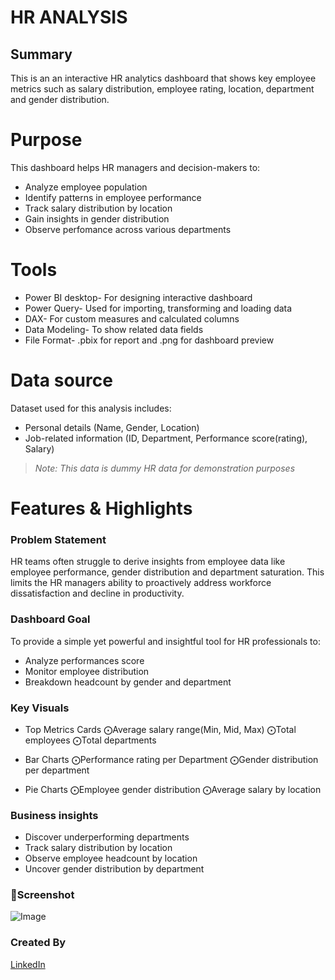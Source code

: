 
# HR ANALYSIS

## Summary
This is an an interactive HR analytics dashboard that shows key employee metrics such as salary distribution, employee rating, location, department and gender distribution.

# Purpose
This dashboard helps HR managers and decision-makers to:

- Analyze employee population
- Identify patterns in employee performance
- Track salary distribution by location
- Gain insights in gender distribution 
- Observe perfomance across various departments

# Tools
- Power BI desktop- For designing interactive dashboard
- Power Query- Used for importing, transforming and loading data
- DAX- For custom measures and calculated columns
- Data Modeling- To show related data fields
- File Format- .pbix for report and .png for dashboard preview

# Data source
Dataset used for this analysis includes:
- Personal details (Name, Gender, Location)
- Job-related information (ID, Department, Performance score(rating), Salary)

> _Note: This data is dummy HR data for demonstration purposes_

# Features & Highlights
 ### Problem Statement
HR teams often struggle to derive insights from employee data like employee performance, gender distribution and department saturation. This limits the HR managers ability to proactively address workforce dissatisfaction and decline in productivity. 

 ### Dashboard Goal
To provide a simple yet powerful and insightful tool for HR professionals to:
 - Analyze performances score
 - Monitor employee distribution 
 - Breakdown headcount by gender and department

###  Key Visuals
- Top Metrics Cards
 ⨀Average salary range(Min, Mid, Max)
 ⨀Total employees
 ⨀Total departments

 - Bar Charts
 ⨀Performance rating per Department
 ⨀Gender distribution per department

 - Pie Charts
 ⨀Employee gender distribution 
 ⨀Average salary by location

 ### Business insights
 - Discover underperforming departments
 - Track salary distribution by location
 - Observe employee headcount by location
 - Uncover gender distribution by department

 ### 📸Screenshot
 
![Image](https://github.com/user-attachments/assets/7da8d9ec-0532-4bd8-a3a8-58741add9d9a)

 ### Created By
 [LinkedIn](https://www.linkedin.com/in/idara-obongiko)











